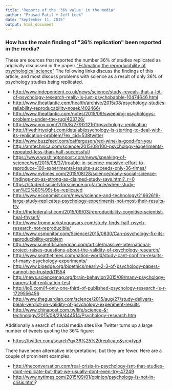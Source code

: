 ```yaml
---
title: "Reports of the '36% value' in the media"
author: "Prasad Patil + Jeff Leek"
date: "September 11, 2015"
output: html_document
---
```


### How has the main finding of "36% replication" been reported in the media?

These are sources that reported the number 36\% of studies replicated as originally discussed in the paper: ["Estimating the reproducibility of psychological science"](http://www.sciencemag.org/content/349/6251/aac4716)
The following links discuss the findings of this article, and most discuss problems with science as a result of only 36% of psychology studies being replicated.

* http://www.independent.co.uk/news/science/study-reveals-that-a-lot-of-psychology-research-really-is-just-psychobabble-10474646.html
* http://www.theatlantic.com/health/archive/2015/08/psychology-studies-reliability-reproducability-nosek/402466/
* http://www.theatlantic.com/notes/2015/09/sweeping-psychologys-problems-under-the-rug/403726/
* http://www.vox.com/2015/8/27/9212161/psychology-replication
* http://fivethirtyeight.com/datalab/psychology-is-starting-to-deal-with-its-replication-problem/?ex_cid=538twitter
* http://www.buzzfeed.com/catferguson/red-wine-is-good-for-you
* http://arstechnica.com/science/2015/08/100-psychology-experiments-repeated-less-than-half-successful/
* https://www.washingtonpost.com/news/speaking-of-science/wp/2015/08/27/trouble-in-science-massive-effort-to-reproduce-100-experimental-results-succeeds-only-36-times/
* http://www.nytimes.com/2015/08/28/science/many-social-science-findings-not-as-strong-as-claimed-study-says.html?_r=0
* https://student.societyforscience.org/article/when-study-can%E2%80%99t-be-replicated
* http://www.economist.com/news/science-and-technology/21662619-large-study-replicates-psychology-experiments-not-most-their-results-try
* http://thefederalist.com/2015/09/03/reproducibility-cognitive-scientist-heal-thyself/
* http://www.fromquarkstoquasars.com/study-finds-half-psych-research-not-reproducible/
* http://www.csmonitor.com/Science/2015/0830/Can-psychology-fix-its-reproducibility-problem
* http://www.scientificamerican.com/article/massive-international-project-raises-questions-about-the-validity-of-psychology-research/
* http://www.seattletimes.com/nation-world/study-cant-confirm-results-of-many-psychology-experiments/
* http://www.bioedge.org/bioethics/nearly-2-3-of-psychology-papers-cannot-be-trusted/11554
* http://news.sciencemag.org/brain-behavior/2015/08/many-psychology-papers-fail-replication-test
* http://io9.com/if-only-one-third-of-published-psychology-research-is-r-1729556456
* http://www.theguardian.com/science/2015/aug/27/study-delivers-bleak-verdict-on-validity-of-psychology-experiment-results
* http://www.chinapost.com.tw/life/science-&-technology/2015/08/29/444514/Psychology-research.htm

Additionally a search of social media sites like Twitter turns up a large number of tweets quoting the 36% figure: 

* https://twitter.com/search?q=36%25%20replicate&src=typd

There have been alternative interpretations, but they are fewer. Here are a couple of prominent examples. 

* http://theconversation.com/real-crisis-in-psychology-isnt-that-studies-dont-replicate-but-that-we-usually-dont-even-try-47249
* http://www.nytimes.com/2015/09/01/opinion/psychology-is-not-in-crisis.html?